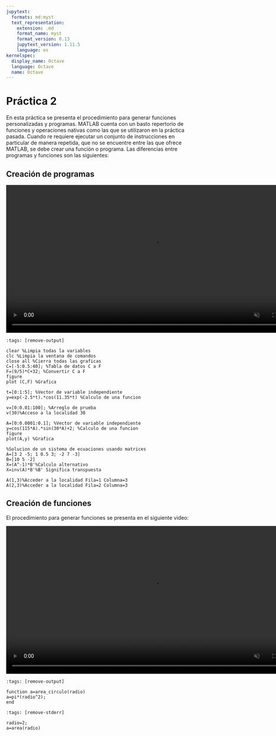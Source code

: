```yaml
---
jupytext:
  formats: md:myst
  text_representation:
    extension: .md
    format_name: myst
    format_version: 0.13
    jupytext_version: 1.11.5
    language: es
kernelspec:
  display_name: Octave
  language: Octave
  name: Octave
---
```

 # Práctica 2

 En esta práctica se presenta el procedimiento para generar funciones personalizadas y programas. MATLAB cuenta con un basto repertorio de funciones y operaciones nativas como las que se utilizaron en la práctica pasada. Cuando re requiere ejecutar un conjunto de instrucciones en particular de manera repetida, que no se encuentre entre las que ofrece MATLAB, se debe crear una función o programa. Las diferencias entre programas y funciones son las siguientes:

## Creación de programas

 <div align='center'>
<video controls autoplay muted="true" loop="true" width="800">
    <source src="./_static/videos/crea_script.mp4 " type="video/mp4">
</video>
</div>

```{code-cell} Octave
:tags: [remove-output]

clear %Limpia todas la variables
clc %Limpia la ventana de comandos
close all %Cierra todas las graficas
C=[-5:0.5:40]; %Tabla de datos C a F
F=(9/5)*C+32; %Convertir C a F
figure
plot (C,F) %Grafica

t=[0:1:5]; %Vector de variable independiente
y=exp(-2.5*t).*cos(11.35*t) %Calculo de una funcion

v=[0:0.01:100]; %Arreglo de prueba
v(30)%Acceso a la localidad 30

A=[0:0.0001:0.1]; %Vector de variable independiente
y=cos(115*A).*sin(30*A)+2; %Calculo de una funcion
figure
plot(A,y) %Grafica

%Solucion de un sistema de ecuaciones usando matrices
A=[3 2 -5; 1 0.5 3; -2 7 -3]
B=[10 5 -2]
X=(A^-1)*B'%Calculo alternativo
X=inv(A)*B'%B' Significa transpuesta

A(1,3)%Acceder a la localidad Fila=1 Columna=3
A(2,3)%Acceder a la localidad Fila=2 Columna=3

```

## Creación de funciones

El procedimiento para generar funciones se presenta en el siguiente video:

 <div align='center'>
<video controls autoplay muted="true" loop="true" width="800">
    <source src="./_static/videos/crea_func.mp4 " type="video/mp4">
</video>
</div>


```{code-cell} Octave
:tags: [remove-output]

function a=area_circulo(radio)
a=pi*(radio^2);
end

```

```{code-cell} Octave
:tags: [remove-stderr]

radio=2;
a=area(radio)

```